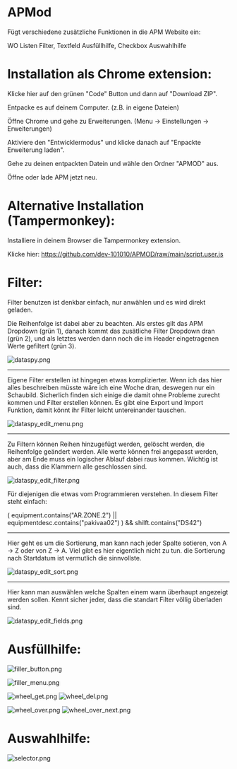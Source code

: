 # APMod

Fügt verschiedene zusätzliche Funktionen in die APM Website ein:

WO Listen Filter, Textfeld Ausfüllhilfe, Checkbox Auswahlhilfe

# Installation als Chrome extension:

Klicke hier auf den grünen "Code" Button und dann auf "Download ZIP".

Entpacke es auf deinem Computer. (z.B. in eigene Dateien)

Öffne Chrome und gehe zu Erweiterungen. (Menu -> Einstellungen -> Erweiterungen)

Aktiviere den "Entwicklermodus" und klicke danach auf "Enpackte Erweiterung laden".

Gehe zu deinen entpackten Datein und wähle den Ordner "APMOD" aus.

Öffne oder lade APM jetzt neu.

# Alternative Installation (Tampermonkey):

Installiere in deinem Browser die Tampermonkey extension.

Klicke hier: https://github.com/dev-101010/APMOD/raw/main/script.user.js

# Filter:

Filter benutzen ist denkbar einfach, nur anwählen und es wird direkt geladen.

Die Reihenfolge ist dabei aber zu beachten.
Als erstes gilt das APM Dropdown (grün 1), 
danach kommt das zusätliche Filter Dropdown dran (grün 2), 
und als letztes werden dann noch die im Header eingetragenen Werte gefiltert (grün 3). 

![dataspy.png](https://github.com/dev-101010/APMOD/blob/main/images/dataspy.png)

----

Eigene Filter erstellen ist hingegen etwas komplizierter.
Wenn ich das hier alles beschreiben müsste wäre ich eine Woche dran, deswegen nur ein Schaubild.
Sicherlich finden sich einige die damit ohne Probleme zurecht kommen und Filter erstellen können.
Es gibt eine Export und Import Funktion, damit könnt ihr Filter leicht untereinander tauschen.

![dataspy_edit_menu.png](https://github.com/dev-101010/APMOD/blob/main/images/dataspy_edit_menu.png)

----

Zu Filtern können Reihen hinzugefügt werden, gelöscht werden, die Reihenfolge geändert werden.
Alle werte können frei angepasst werden, aber am Ende muss ein logischer Ablauf dabei raus kommen.
Wichtig ist auch, dass die Klammern alle geschlossen sind.

![dataspy_edit_filter.png](https://github.com/dev-101010/APMOD/blob/main/images/dataspy_edit_filter.png)

Für diejenigen die etwas vom Programmieren verstehen. In diesem Filter steht einfach:

( equipment.contains("AR.ZONE.2") || equipmentdesc.contains("pakivaa02") ) && shilft.contains("DS42")

----

Hier geht es um die Sortierung, man kann nach jeder Spalte sotieren, von A -> Z oder von Z -> A.
Viel gibt es hier eigentlich nicht zu tun. die Sortierung nach Startdatum ist vermutlich die sinnvollste. 

![dataspy_edit_sort.png](https://github.com/dev-101010/APMOD/blob/main/images/dataspy_edit_sort.png)

----

Hier kann man auswählen welche Spalten einem wann überhaupt angezeigt werden sollen.
Kennt sicher jeder, dass die standart Filter völlig überladen sind.

![dataspy_edit_fields.png](https://github.com/dev-101010/APMOD/blob/main/images/dataspy_edit_fields.png)

# Ausfüllhilfe:

![filler_button.png](https://github.com/dev-101010/APMOD/blob/main/images/filler_button.png)

![filler_menu.png](https://github.com/dev-101010/APMOD/blob/main/images/filler_menu.png)

![wheel_get.png](https://github.com/dev-101010/APMOD/blob/main/images/wheel_get.png)
![wheel_del.png](https://github.com/dev-101010/APMOD/blob/main/images/wheel_del.png)

![wheel_over.png](https://github.com/dev-101010/APMOD/blob/main/images/wheel_over.png)
![wheel_over_next.png](https://github.com/dev-101010/APMOD/blob/main/images/wheel_over_next.png)



# Auswahlhilfe:

![selector.png](https://github.com/dev-101010/APMOD/blob/main/images/selector.png)
